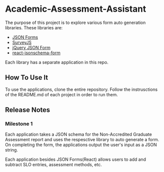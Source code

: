 # Academic-Assessment-Assistant

The purpose of this project is to explore various form auto generation libraries.
These libraries are:
  - [JSON Forms](https://jsonforms.io/)
  - [SurveyJS](https://surveyjs.io/)
  - [jQuery JSON Form](https://plugins.jquery.com/jsForm/)
  - [react-jsonschema-form](https://rjsf-team.github.io/react-jsonschema-form/docs/)

Each library has a separate application in this repo.
  
## How To Use It

To use the applications, clone the entire repository. Follow the instrusctions of the README.md of 
each project in order to run them.

## Release Notes

### Milestone 1
Each application takes a JSON schema for the Non-Accredited Graduate Assessment report and uses the
respesctive library to auto generate a form. On completing the form, the applications output the user's input as a JSON string.

Each application besides JSON Forms(React) allows users to add and subtract SLO entries, assessment methods, etc.


  
  
